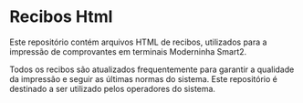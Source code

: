 # Recibos  Html
Este repositório contém arquivos HTML de recibos, utilizados para a impressão de comprovantes em terminais Moderninha Smart2. 

Todos os recibos são atualizados frequentemente para garantir a qualidade da impressão e seguir as últimas normas do sistema. Este repositório é destinado a ser utilizado pelos operadores do sistema.
